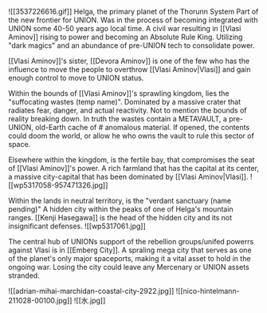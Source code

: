 ![[3537226616.gif]]
Helga, the primary planet of the Thorunn System
Part of the new frontier for UNION.
Was in the process of becoming integrated with UNION some 40-50 years ago local time. A civil war resulting in [[Vlasi Aminov]] rising to power and becoming an Absolute Rule King. Utilizing "dark magics" and an abundance of pre-UNION tech to consolidate power.

[[Vlasi Aminov]]'s sister, [[Devora Aminov]] is one of the few who has the influence to move the people to overthrow [[Vlasi Aminov|Vlasi]] and gain enough control to move to UNION status.

Within the bounds of [[Vlasi Aminov]]'s sprawling kingdom, lies the "suffocating wastes (temp name)". Dominated by a massive crater that radiates fear, danger, and actual reactivity. Not to mention the bounds of reality breaking down.
In truth the wastes contain a METAVAULT, a pre-UNION, old-Earth cache of # anomalous material. If opened, the contents could doom the world, or allow he who owns the vault to rule this sector of space.

Elsewhere within the kingdom, is the fertile bay, that compromises the seat of [[Vlasi Aminov]]'s power. A rich farmland that has the capital at its center, a massive city-capital that has been dominated by [[Vlasi Aminov|Vlasi]].
![[wp5317058-957471326.jpg]] 

Within the lands in neutral territory, is the "verdant sanctuary (name pending)"
A hidden city within the peaks of one of Helga's mountain ranges. [[Kenji Hasegawa]] is the head of the hidden city and its not insignificant defenses.
![[wp5317061.jpg]] 


The central hub of UNIONs support of the rebellion groups/unifed powerrs against Vlasi is in [[Emberg City]]. A spraling mega city that serves as one of the planet's only major spaceports, making it a vital asset to hold in the ongoing war. Losing the city could leave any Mercenary or UNION assets stranded.

![[adrian-mihai-marchidan-coastal-city-2922.jpg]]
![[nico-hintelmann-211028-00100.jpg]]
![[水.jpg]]
